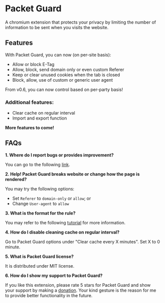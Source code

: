 # Packet Guard
A chromium extension that protects your privacy by limiting the number of information to be sent when you visits the website. 

## Features
With Packet Guard, you can now (on per-site basis):

- Allow or block E-Tag
- Allow, block, send domain only or even custom Referer 
- Keep or clear unused cookies when the tab is closed
- Block, allow, use of custom or generic user agent

From v0.6, you can now control based on per-party basis!

### Additional features:
- Clear cache on regular interval
- Import and export function

**More features to come!**

## FAQs
**1. Where do I report bugs or provides improvement?**

You can go to the following [link](https://github.com/im-tkc/Packet-Guard/issues).

**2. Help! Packet Guard breaks website or change how the page is rendered?**

You may try the following options:

- Set `Referer` to `domain-only` or `allow`; or
- Change `User-agent` to `allow`

**3. What is the format for the rule?**

You may refer to the following [tutorial](https://github.com/im-tkc/Packet-Guard/wiki) for more information.

**4. How do I disable cleaning cache on regular interval?**

Go to Packet Guard options under "Clear cache every X minutes". Set X to 0 minute.

**5. What is Packet Guard license?**

It is distributed under MIT license. 

**6. How do I show my support to Packet Guard?**

 If you like this extension, please rate 5 stars for Packet Guard and show your support by making a [donation](https://www.paypal.com/cgi-bin/webscr?cmd=_s-xclick&hosted_button_id=TP4ADQC438224). Your kind gesture is the reason for me to provide better functionality in the future.